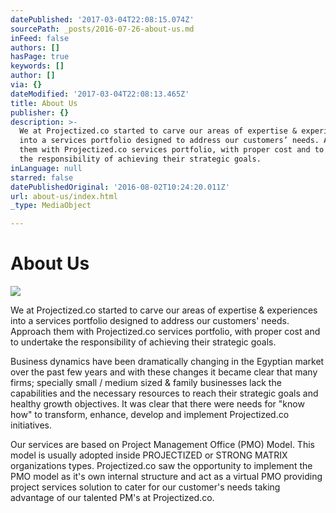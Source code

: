 ```yaml
---
datePublished: '2017-03-04T22:08:15.074Z'
sourcePath: _posts/2016-07-26-about-us.md
inFeed: false
authors: []
hasPage: true
keywords: []
author: []
via: {}
dateModified: '2017-03-04T22:08:13.465Z'
title: About Us
publisher: {}
description: >-
  We at Projectized.co started to carve our areas of expertise & experiences
  into a services portfolio designed to address our customers’ needs. Approach
  them with Projectized.co services portfolio, with proper cost and to undertake
  the responsibility of achieving their strategic goals.
inLanguage: null
starred: false
datePublishedOriginal: '2016-08-02T10:24:20.011Z'
url: about-us/index.html
_type: MediaObject

---
```

# About Us
![](https://the-grid-user-content.s3-us-west-2.amazonaws.com/a11167de-61e2-4236-8343-f89eeadb217e.jpg)

We at Projectized.co started to carve our areas of expertise & experiences into a services portfolio designed to address our customers' needs. Approach them with Projectized.co services portfolio, with proper cost and to undertake the responsibility of achieving their strategic goals.

Business dynamics have been dramatically changing in the Egyptian market over the past few years and with these changes it became clear that many firms; specially small / medium sized & family businesses lack the capabilities and the necessary resources to reach their strategic goals and healthy growth objectives. It was clear that there were needs for "know how" to transform, enhance, develop and implement Projectized.co initiatives.

Our services are based on Project Management Office (PMO) Model. This model is usually adopted inside PROJECTIZED or STRONG MATRIX organizations types. Projectized.co saw the opportunity to implement the PMO model as it's own internal structure and act as a virtual PMO providing project services solution to cater for our customer's needs taking advantage of our talented PM's at Projectized.co.